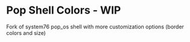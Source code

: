 # Pop Shell Colors - WIP

Fork of system76 pop_os shell with more customization options (border colors and size)
